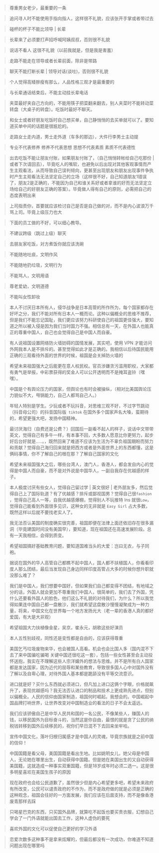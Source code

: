 > 尊重男女老少，最重要的一条

> 追问寻人时不能使用手指向指人，这样很不礼貌，应该张开手掌或者带过去

> 碰杯的杯子不能比领导 | 长辈

> 长辈来了必须要打声招呼喊阿姨叔叔，否则很不礼貌

> 说话不看人 这很不礼貌（以前我就是，但是我是害羞）

> 走路不能走在领导或者长辈前面，除非是带路

> 聊天不能打断长辈 | 领导对话(谈吐)，否则很不礼貌

> 个人觉得高矮胖瘦有那么，人品性格三观才是最重要的

> 与长辈通话结束后，不能主动挂长辈电话

> 夹菜最好夹自己方向的，不能用筷子把菜翻来翻去，别人夹菜时不能转动菜转盘（大桌子的转盘）。吃饭时最好不聊天。

> 和女士或者好朋友吃饭时自己想买单，自己静悄悄的去买单就可以了。要知道买单中间的话题是很尴尬的。

> 走路女士走内道，男士走外道（车多的那边），大件行李男士主动提

> 专业不代表修养 修养不代表思想 思想不代表素质 素质不代表德性

> 出去吃饭不能让朋友付账，如果朋友付账了，（自己悄悄转帐给自己吃那份 |  或者下次请回去），毕竟吃人的嘴软，也避免以后出现对其他客观事情而产生主观看法，从而导致自己误判倾向，更甚至出现朋友和朋友出现事件争执时产生主观看法无法坚定自己的立场（这样很不好，自己知道朋友1错误了，朋友2是正确的，不能因为自己和谁关系好或者拿谁的好而无法坚定立场给自己的好朋友正确的答案）。毕竟做人得有自己的原则，必需把自己的态度表明出来

> 上司指责你，首要就应该检讨自己是否是自己做的对，而不是内心波浪万千骂上司。毕竟上级压力也大

> 下面的员工做的不好，可以细心教导。

> 不建议跨级（跳过上级）聊天

> 去朋友家吃饭，对方煮饭你就应该洗碗

> 不能随地吐痰，文明作风

> 不能随地扔垃圾，文明行为

> 不能骂人，文明用语

> 尊老爱幼，文明道德

> 不能叫女性卸妆

> 本人不讨厌日本所有人，侵华战争是日本高管的所作所为，每个国家都存在好坏之分，我们不能对所有日本人一概而论。这种以偏概全的思维不推荐，但是我们不能忘记国耻，我们更应该努力科研使自己的祖国更佳强大，要知道之所以被入侵是因为我们当时国力不强。相信总有一天，在外国人也能真正的尊重中国人，自己也会觉得自己是中国人而自豪。

> 有人说祖国设置网络防火墙妨碍的国情发展，其实吧，使用 VPN 才能访问外网我本人是不排斥的。甚至觉得如此才是正确的。我相信以后待国民能用正确的三观看待外面的世界的时候，祖国是会关掉防火墙的

> 希望未来祖国强大之后能更在意人权民权。官员涉嫌贪污滥用职权，大家都有勇气是举报，中彩票获得的奖金人可以公开透明而不是掩耳盗铃（嘿嘿）。

> 中国是个有舆论压力的国家，但舆论也有时会被操纵，（相对比美国舆论压力貌似不大，甩锅能力，自己人都骂自己人。）

> 年轻人特别是学生。少玩或者不玩抖音，对思维三观不好，不过字节跳动（抖音母公司）的抖音国际版` tiktok` 在国外多个国家声名大嗓，蛮期待的，希望更强大吧，发扬中国精神。

> 最讨厌海归（自费还是公费？）回国后一副看不起人的样子，说话中文带带英文，觉得自己有多牛一样，有本事不回，大多数人愿意比你更努力，起步好后台好就是.....。，既然回来了难道不应该为生活为不辜负祖国期盼而努力和贡献？觉得自己海归回来就是把西方或者是外面世界上的东西都懂，这是俩码事情，你不了解自己的根在那？了解自己国家的文化

> 希望未来祖国强大之后，哪些台湾人，澳门人，香港人，都会发自内心的觉得是中国人而自豪，而不是对外说是中国华人，一副自我存在优越感的样子。

> 本人极度讨厌有些女人，觉得自己留过学 | 英文很好 | 老外朋友多，然后觉得自己上了国际轨道？有了优越感？排斥或鄙视国男？觉得自己很`fashion` ，觉得自己高人一等，自我优越感爆棚，觉得别人不玩推特 Ins 就很`Low`，觉得自己能看到外面很多见识，这种女的无非就是 `Easy Girl` 占大多数，既然这样以后就不要找老实人了。

> 我无法否认美国的制度确实很完善，祖国即便在法律上面还依旧存在很多漏洞（毕竟建国时间没有美国早），要知道，现在祖国还在高速发展阶段。总有一天我相信，会得到质变。

> 希望祖国搞好基础教育问题，要知道国难当头的大爱：岂曰无衣，与子同袍。

> 据说在国外的华人高管自己都瞧不起中国人，国人都不扶植国人，你看看印度人那么团结，最后当发现自己身边同样印度高管占大多的时候你想升职就没那么难了？

> 我们是中国人，我们想要中国好，但如果我们自己都变得不团结，有地域之分的话，外国人就会更加不尊重我们中国人，很简单的，我们去了外国，凭什么还要看外国人的脸色，他们这么不礼貌的对待我们，为什么？所以我觉得如果连中国自己都一盘散沙，我们就希望这盘散沙慢慢凝聚成为一种力量，将来，中国文化在世界每一个地方发扬光大（老一辈的香港人真的都好爱国，有大是大非观）

> 希望祖国大力扶植像金星，吴京，崔永元，胡歌这些好演员

> 本人五性别歧视，同性还是变性都是自由的，应该获得尊重

> 美国乞丐垃圾废物来华，也会被国人高看。机会也会比国人多（国内混不下去了来中国骗吃骗喝 关键中国还很吃这一套），包括一些女性甚至会主动投怀送抱，我实在不理解这些人宗洋媚外的想法与思维。并不是所有白人国家都是发达国家，因为近代的屈辱和某些教育，导致很多国人心中对国外没有了解以及自卑心理，对待外国人基本都是跪舔没有平等交流意识。

> 进口就是好？买什么东西就必须进口，但凡加上进口这俩个字眼，价格就飙升了，表现优越感吗？我无法否认进口的制品和技术上更成熟先进点，但别以偏概全。人民的信仰由国家制造，祖国何时崛起。我想会的。中国崛起中国品牌打响世界，让世界改变对中国制造业的看法的日子不会太遥远。

> 我们应该骄傲自己是中华人民共和国的一名公民，不像某些人，赚国人的钱，以移民国外为目标奋斗的，当然这是你自由，最恨的就是贪了公民的纳税钱转移到国外后续移民的，祝你们早日混不下去回来坐牢哈。

> 宣传中国文化，落叶归根归属感才是中国人的灵魂，毕竟宗族就是之前中国的信仰！

> 中国国籍是看父母，美国国籍是看出生地。比如姚明女儿，她父母是中国人，无论她在哪里出生，自动获得中国籍。但是她在美国出生的又自动获得美国籍，这就造成一种事实双重国籍，但是18岁成年时必须二选一。这是很多明星喜欢在美国生孩子的原因

> 现在政府也会给公民道歉了，虽然很少但是内心希望更多吧，希望未来政府有所改变，公民可以谴责政府的不作为，而不是政府做的就是必须是正确的这种观念，祖国会往好的一方面发展，我们应该在后面支持，而不是像香港废青那样去踩

> 只喝星巴克的东西，只买国外品牌，就算吃不起饭也要买贵衣服，幻想自己学会了一门外语就能出国去工作，这种人虚伪的要死

> 喜欢外国的文化可以促使自己更好的学习外语

> 恋爱次数多这种事不是拿来炫耀的，但最后都没有一次成功，你难道不知道问题出现在哪里吗